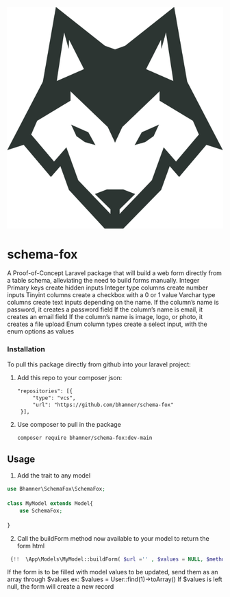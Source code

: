 
![schema-fox](schemafox.png)

# schema-fox
A Proof-of-Concept Laravel package that will build a web form directly from a table schema, alleviating the need to build forms manually. 
Integer Primary keys create hidden inputs
Integer type columns create number inputs
Tinyint columns create a checkbox with a 0 or 1 value
Varchar type columns create text inputs depending on the name. 
   If the column’s name is password, it creates a password field
   If the column’s name is email, it creates an email field
   If the column’s name is image, logo, or photo, it creates a file upload
Enum column types create a select input, with the enum options as values


### Installation

 To pull this package directly from github into your laravel project: 

1. Add this repo to your composer json:
 
   ``` 
   "repositories": [{
        "type": "vcs",
        "url": "https://github.com/bhamner/schema-fox"
    }],

   ```
2. Use composer to pull in the package
   ```sh
   composer require bhamner/schema-fox:dev-main
   ```
 

<!-- USAGE EXAMPLES -->
## Usage

1. Add the trait to any model
```php
use Bhamner\SchemaFox\SchemaFox;
 
class MyModel extends Model{
    use SchemaFox;
    
}
```
2. Call the buildForm method now available to your model to return the form html

```php
 {!!  \App\Models\MyModel::buildForm( $url ='' , $values = NULL, $method = 'post', $files = false) !!}
```
If the form is to be filled with model values to be updated, send them as an array through $values 
ex: $values = User::find(1)->toArray() 
If $values is left null, the form will create a new record
